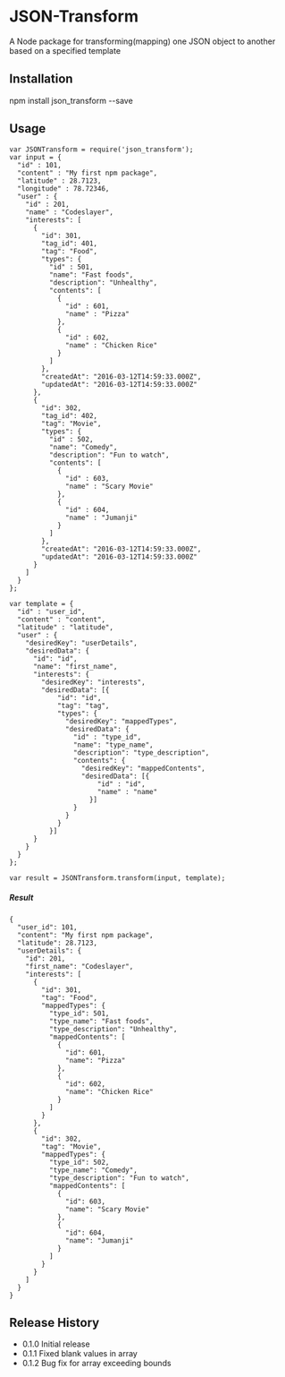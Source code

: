 JSON-Transform
=========

A Node package for transforming(mapping) one JSON object to another based on a specified template

## Installation

  npm install json_transform --save

## Usage

    var JSONTransform = require('json_transform');
    var input = {
      "id" : 101,
      "content" : "My first npm package",
      "latitude" : 28.7123,
      "longitude" : 78.72346,
      "user" : {
        "id" : 201,
        "name" : "Codeslayer",
        "interests": [
          {
            "id": 301,
            "tag_id": 401,
            "tag": "Food",
            "types": {
              "id" : 501,
              "name": "Fast foods",
              "description": "Unhealthy",
              "contents": [
                {
                  "id" : 601,
                  "name" : "Pizza"
                },
                {
                  "id" : 602,
                  "name" : "Chicken Rice"
                }
              ]
            },
            "createdAt": "2016-03-12T14:59:33.000Z",
            "updatedAt": "2016-03-12T14:59:33.000Z"
          },
          {
            "id": 302,
            "tag_id": 402,
            "tag": "Movie",
            "types": {
              "id" : 502,
              "name": "Comedy",
              "description": "Fun to watch",
              "contents": [
                {
                  "id" : 603,
                  "name" : "Scary Movie"
                },
                {
                  "id" : 604,
                  "name" : "Jumanji"
                }
              ]
            },
            "createdAt": "2016-03-12T14:59:33.000Z",
            "updatedAt": "2016-03-12T14:59:33.000Z"
          }
        ]
      }
    };
    
    var template = {
      "id" : "user_id",
      "content" : "content",
      "latitude" : "latitude",
      "user" : {
        "desiredKey": "userDetails",
        "desiredData": {
          "id": "id",
          "name": "first_name",
          "interests": {
            "desiredKey": "interests",
            "desiredData": [{
                "id": "id",
                "tag": "tag",
                "types": {
                  "desiredKey": "mappedTypes",
                  "desiredData": {
                    "id" : "type_id",
                    "name": "type_name",
                    "description": "type_description",
                    "contents": {
                      "desiredKey": "mappedContents",
                      "desiredData": [{
                          "id" : "id",
                          "name" : "name"
                        }]
                    }
                  }
                }
              }]
          }
        }
      }
    };

    var result = JSONTransform.transform(input, template);
    
##### Result  
    {
      "user_id": 101,
      "content": "My first npm package",
      "latitude": 28.7123,
      "userDetails": {
        "id": 201,
        "first_name": "Codeslayer",
        "interests": [
          {
            "id": 301,
            "tag": "Food",
            "mappedTypes": {
              "type_id": 501,
              "type_name": "Fast foods",
              "type_description": "Unhealthy",
              "mappedContents": [
                {
                  "id": 601,
                  "name": "Pizza"
                },
                {
                  "id": 602,
                  "name": "Chicken Rice"
                }
              ]
            }
          },
          {
            "id": 302,
            "tag": "Movie",
            "mappedTypes": {
              "type_id": 502,
              "type_name": "Comedy",
              "type_description": "Fun to watch",
              "mappedContents": [
                {
                  "id": 603,
                  "name": "Scary Movie"
                },
                {
                  "id": 604,
                  "name": "Jumanji"
                }
              ]
            }
          }
        ]
      }
    }

## Release History

* 0.1.0 Initial release
* 0.1.1 Fixed blank values in array
* 0.1.2 Bug fix for array exceeding bounds
